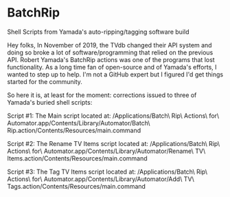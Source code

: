 # BatchRip
Shell Scripts from Yamada's auto-ripping/tagging software build

Hey folks, 
In November of 2019, the TVdb changed their API system and doing so broke a lot of software/programming that relied on the previous API. Robert Yamada's BatchRip actions was one of the programs that lost functionality. As a long time fan of open-source and of Yamada's efforts, I wanted to step up to help. I'm not a GitHub expert but I figured I'd get things started for the community. 

So here it is, at least for the moment: corrections issued to three of Yamada's buried shell scripts:

Script #1: The Main script located at:
/Applications/Batch\ Rip\ Actions\ for\ Automator.app/Contents/Library/Automator/Batch\ Rip.action/Contents/Resources/main.command

Script #2: The Rename TV Items script located at:
/Applications/Batch\ Rip\ Actions\ for\ Automator.app/Contents/Library/Automator/Rename\ TV\ Items.action/Contents/Resources/main.command

Script #3: The Tag TV Items script located at:
/Applications/Batch\ Rip\ Actions\ for\ Automator.app/Contents/Library/Automator/Add\ TV\ Tags.action/Contents/Resources/main.command

